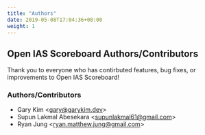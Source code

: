 ```yaml
---
title: "Authors"
date: 2019-05-08T17:04:36+08:00
weight: 1
---
```


## Open IAS Scoreboard Authors/Contributors

Thank you to everyone who has contirbuted features, bug fixes, or improvements to Open IAS Scoreboard!

### Authors/Contributors

* Gary Kim &lt;<gary@garykim.dev>&gt;
* Supun Lakmal Abesekara &lt;<supunlakmal61@gmail.com>&gt;
* Ryan Jung &lt;<ryan.matthew.jung@gmail.com>&gt;
